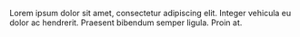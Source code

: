 
Lorem ipsum dolor sit amet, consectetur adipiscing elit. Integer vehicula eu dolor ac hendrerit. Praesent bibendum semper ligula. Proin at.

